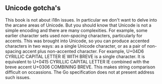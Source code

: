 ## Unicode gotcha's

This book is not about i18n issues. In particular we don't want to delve into the arcane areas of Unicode. But you should know that Unicode is not a simple encoding and there are many complexities. For example, some earlier character sets used *non-spacing* characters, particularly for accents. This was brought into Unicode, so you can produce accented characters in two ways: as a single Unicode character, or as a pair of non-spacing accent plus non-accented character. For example, U+04D6 CYRILLIC CAPITAL LETTER IE WITH BREVE is a single character. It is equivalent to U+0415 CYRILLIC CAPITAL LETTER IE combined with the breve accent U+0306 COMBINING BREVE. This makes string comparison difficult on occassions. The Go specification does not at present address such issues. 

